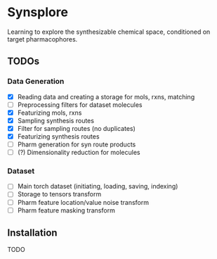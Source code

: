 # Synsplore
Learning to explore the synthesizable chemical space, conditioned on target pharmacophores.

## TODOs
### Data Generation
- [x] Reading data and creating a storage for mols, rxns, matching
- [ ] Preprocessing filters for dataset molecules
- [x] Featurizing mols, rxns
- [x] Sampling synthesis routes 
- [x] Filter for sampling routes (no duplicates)
- [x] Featurizing synthesis routes 
- [ ] Pharm generation for syn route products
- [ ] (?) Dimensionality reduction for molecules

### Dataset
- [ ] Main torch dataset (initiating, loading, saving, indexing)
- [ ] Storage to tensors transform
- [ ] Pharm feature location/value noise transform
- [ ] Pharm feature masking transform

## Installation
TODO